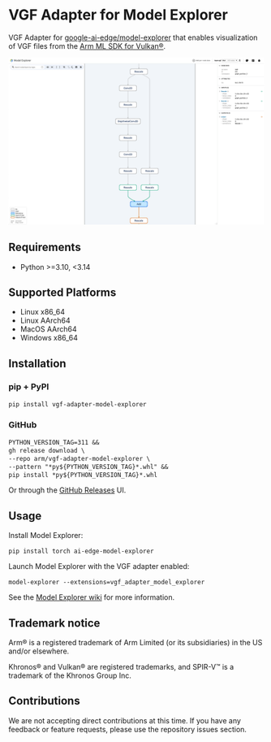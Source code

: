 # VGF Adapter for Model Explorer

VGF Adapter for [google-ai-edge/model-explorer](https://github.com/google-ai-edge/model-explorer) that enables visualization of VGF files from the [Arm ML SDK for Vulkan®](https://github.com/arm/ai-ml-sdk-for-vulkan).

![](https://raw.githubusercontent.com/arm/vgf-adapter-model-explorer/main/screenshots/vgf-adapter-readme-screenshot.png)

## Requirements

- Python >=3.10, <3.14

## Supported Platforms

- Linux   x86_64
- Linux   AArch64
- MacOS   AArch64
- Windows x86_64


## Installation

### pip + PyPI
    pip install vgf-adapter-model-explorer

### GitHub

    PYTHON_VERSION_TAG=311 &&
    gh release download \
    --repo arm/vgf-adapter-model-explorer \
    --pattern "*py${PYTHON_VERSION_TAG}*.whl" &&
    pip install *py${PYTHON_VERSION_TAG}*.whl

Or through the [GitHub Releases](https://github.com/arm/vgf-adapter-model-explorer/releases) UI.

## Usage

Install Model Explorer:

    pip install torch ai-edge-model-explorer

Launch Model Explorer with the VGF adapter enabled:

    model-explorer --extensions=vgf_adapter_model_explorer

See the [Model Explorer wiki](https://github.com/google-ai-edge/model-explorer/wiki) for more information.

## Trademark notice
Arm® is a registered trademark of Arm Limited (or its subsidiaries) in the US and/or elsewhere.

Khronos® and Vulkan® are registered trademarks, and SPIR-V™ is a trademark of the Khronos Group Inc.

## Contributions

We are not accepting direct contributions at this time.
If you have any feedback or feature requests, please use the repository issues section.
